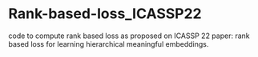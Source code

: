 # Rank-based-loss_ICASSP22
code to compute rank based loss as proposed on ICASSP 22 paper: rank based loss for learning hierarchical meaningful embeddings. 
